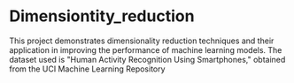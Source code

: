 # Dimensiontity_reduction
This project demonstrates dimensionality reduction techniques and their application in improving the performance of machine learning models. The dataset used is "Human Activity Recognition Using Smartphones," obtained from the UCI Machine Learning Repository
